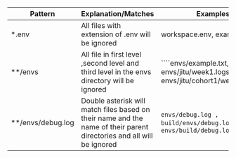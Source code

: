 |Pattern    |Explanation/Matches                              |Examples|
|-----------|-------------------------------------------------|--------|
|*.env      |All files with extension of .env will be ignored |workspace.env, example.env|
|**/envs    |All file in first level ,second level and third level in the envs directory will be ignored|````envs/example.txt, envs/jitu/week1.logs, envs/jitu/cohort1/week1.logs```|
|**/envs/debug.log| Double asterisk will match files based on their name and the name of their parent directories and all will be ignored| ```envs/debug.log , build/envs/debug.log ``` but not ```envs/build/debug.log```|

